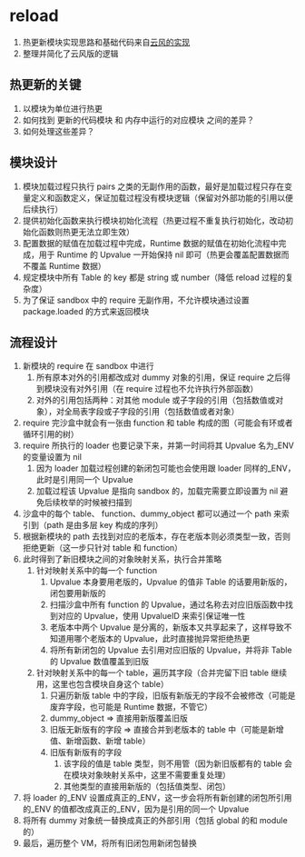 # reload

1. 热更新模块实现思路和基础代码来自[云风的实现](https://blog.codingnow.com/2016/11/lua_update.html)
2. 整理并简化了云风版的逻辑

## 热更新的关键

1. 以模块为单位进行热更
2. 如何找到 更新的代码模块 和 内存中运行的对应模块 之间的差异？
3. 如何处理这些差异？

## 模块设计

1. 模块加载过程只执行 pairs 之类的无副作用的函数，最好是加载过程只存在变量定义和函数定义，保证加载过程没有模块逻辑（保留对外部功能的引用以便后续执行）
2. 提供初始化函数来执行模块初始化流程（热更过程不重复执行初始化，改动初始化函数则热更无法立即生效）
3. 配置数据的赋值在加载过程中完成，Runtime 数据的赋值在初始化流程中完成，用于 Runtime 的 Upvalue 一开始保持 nil 即可（热更会覆盖配置数据而不覆盖 Runtime 数据）
4. 规定模块中所有 Table 的 key 都是 string 或 number（降低 reload 过程的复杂度）
5. 为了保证 sandbox 中的 require 无副作用，不允许模块通过设置 package.loaded 的方式来返回模块

## 流程设计

1. 新模块的 require 在 sandbox 中进行
    1. 所有原本对外的引用都改成对 dummy 对象的引用，保证 require 之后得到模块没有对外引用（在 require 过程也不允许执行外部函数）
    2. 对外的引用包括两种：对其他 module 或子字段的引用（包括数值或对象），对全局表字段或子字段的引用（包括数值或者对象）
2. require 完沙盒中就会有一张由 function 和 table 构成的图（可能会有环或者循环引用的树）
3. require 所执行的 loader 也要记录下来，并第一时间将其 Upvalue 名为\_ENV 的变量设置为 nil
    1. 因为 loader 加载过程创建的新闭包可能也会使用跟 loader 同样的\_ENV，此时是引用同一个 Upvalue
    2. 加载过程该 Upvalue 是指向 sandbox 的，加载完需要立即设置为 nil 避免后续枚举的时候被扫描到
4. 沙盒中的每个 table、 function、dummy_object 都可以通过一个 path 来索引到（path 是由多层 key 构成的序列）
5. 根据新模块的 path 去找到对应的老版本，存在老版本则必须类型一致，否则拒绝更新（这一步只针对 table 和 function）
6. 此时得到了新旧模块之间的对象映射关系，执行合并策略
    1. 针对映射关系中的每一个 function
        1. Upvalue 本身要用老版的，Upvalue 的值非 Table 的话要用新版的，闭包要用新版的
        2. 扫描沙盒中所有 function 的 Upvalue，通过名称去对应旧版函数中找到对应的 Upvalue，使用 UpvalueID 来索引保证唯一性
        3. 老版本中两个 Upvalue 是分离的，新版本又共享起来了，这样导致不知道用哪个老版本的 Upvalue，此时直接抛异常拒绝热更
        4. 将所有新闭包的 Upvalue 去引用对应旧版的 Upvalue，并将非 Table 的 Upvalue 数值覆盖到旧版
    2. 针对映射关系中的每一个 table，遍历其字段（合并完留下旧 table 继续用，这里也包含模块自身这个 table）
        1. 只遍历新版 table 中的字段，旧版有新版无的字段不会被修改（可能是废弃字段，也可能是 Runtime 数据，不管它）
        2. dummy_object => 直接用新版覆盖旧版
        3. 旧版无新版有的字段 => 直接合并到老版本的 table 中（可能是新增值、新增函数、新增 table）
        4. 旧版有新版有的字段
            1. 该字段的值是 table 类型，则不用管（因为新旧版都有的 table 会在模块对象映射关系中，这里不需要重复处理）
            2. 其他类型的直接用新版的（包括值类型、闭包）
7. 将 loader 的\_ENV 设置成真正的\_ENV，这一步会将所有新创建的闭包所引用的\_ENV 的值都改成真正的\_ENV，因为是引用的同一个 Upvalue
8. 将所有 dummy 对象统一替换成真正的外部引用（包括 global 的和 module 的）
9. 最后，遍历整个 VM，将所有旧闭包用新闭包替换
